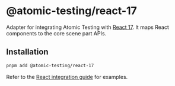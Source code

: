 # @atomic-testing/react-17

Adapter for integrating Atomic Testing with [React 17](https://reactjs.org). It maps React components to the core scene part APIs.

## Installation

```bash
pnpm add @atomic-testing/react-17
```

Refer to the [React integration guide](https://atomic-testing.dev/) for examples.
